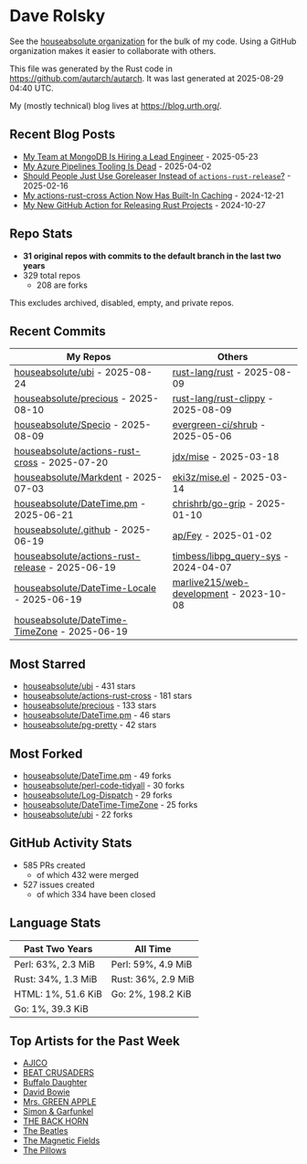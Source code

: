 
# Dave Rolsky

See the [houseabsolute organization](https://github.com/houseabsolute) for the
bulk of my code. Using a GitHub organization makes it easier to collaborate
with others.

This file was generated by the Rust code in
https://github.com/autarch/autarch. It was last generated at 2025-08-29 04:40 UTC.

My (mostly technical) blog lives at https://blog.urth.org/.

## Recent Blog Posts

- [My Team at MongoDB Is Hiring a Lead Engineer](https://blog.urth.org/2025/05/23/my-team-at-mongodb-is-hiring-a-lead-engineer/) - 2025-05-23
- [My Azure Pipelines Tooling Is Dead](https://blog.urth.org/2025/04/02/my-azure-pipelines-tooling-is-dead/) - 2025-04-02
- [Should People Just Use Goreleaser Instead of `actions-rust-release`?](https://blog.urth.org/2025/02/16/should-people-just-use-goreleaser-instead-of-actions-rust-release/) - 2025-02-16
- [My actions-rust-cross Action Now Has Built-In Caching](https://blog.urth.org/2024/12/21/my-actions-rust-cross-action-now-has-built-in-caching/) - 2024-12-21
- [My New GitHub Action for Releasing Rust Projects](https://blog.urth.org/2024/10/27/my-new-github-action-for-releasing-rust-projects/) - 2024-10-27


## Repo Stats
- **31 original repos with commits to the default branch in the last two years**
- 329 total repos
  - 208 are forks

This excludes archived, disabled, empty, and private repos.

## Recent Commits
| My Repos | Others |
|----------|--------|
| [houseabsolute/ubi](https://github.com/houseabsolute/ubi) - 2025-08-24              | [rust-lang/rust](https://github.com/rust-lang/rust) - 2025-08-09                |
| [houseabsolute/precious](https://github.com/houseabsolute/precious) - 2025-08-10              | [rust-lang/rust-clippy](https://github.com/rust-lang/rust-clippy) - 2025-08-09                |
| [houseabsolute/Specio](https://github.com/houseabsolute/Specio) - 2025-08-09              | [evergreen-ci/shrub](https://github.com/evergreen-ci/shrub) - 2025-05-06                |
| [houseabsolute/actions-rust-cross](https://github.com/houseabsolute/actions-rust-cross) - 2025-07-20              | [jdx/mise](https://github.com/jdx/mise) - 2025-03-18                |
| [houseabsolute/Markdent](https://github.com/houseabsolute/Markdent) - 2025-07-03              | [eki3z/mise.el](https://github.com/eki3z/mise.el) - 2025-03-14                |
| [houseabsolute/DateTime.pm](https://github.com/houseabsolute/DateTime.pm) - 2025-06-21              | [chrishrb/go-grip](https://github.com/chrishrb/go-grip) - 2025-01-10                |
| [houseabsolute/.github](https://github.com/houseabsolute/.github) - 2025-06-19              | [ap/Fey](https://github.com/ap/Fey) - 2025-01-02                |
| [houseabsolute/actions-rust-release](https://github.com/houseabsolute/actions-rust-release) - 2025-06-19              | [timbess/libpg_query-sys](https://github.com/timbess/libpg_query-sys) - 2024-04-07                |
| [houseabsolute/DateTime-Locale](https://github.com/houseabsolute/DateTime-Locale) - 2025-06-19              | [marlive215/web-development](https://github.com/marlive215/web-development) - 2023-10-08                |
| [houseabsolute/DateTime-TimeZone](https://github.com/houseabsolute/DateTime-TimeZone) - 2025-06-19              |                 |


## Most Starred
- [houseabsolute/ubi](https://github.com/houseabsolute/ubi) - 431 stars
- [houseabsolute/actions-rust-cross](https://github.com/houseabsolute/actions-rust-cross) - 181 stars
- [houseabsolute/precious](https://github.com/houseabsolute/precious) - 133 stars
- [houseabsolute/DateTime.pm](https://github.com/houseabsolute/DateTime.pm) - 46 stars
- [houseabsolute/pg-pretty](https://github.com/houseabsolute/pg-pretty) - 42 stars


## Most Forked
- [houseabsolute/DateTime.pm](https://github.com/houseabsolute/DateTime.pm) - 49 forks
- [houseabsolute/perl-code-tidyall](https://github.com/houseabsolute/perl-code-tidyall) - 30 forks
- [houseabsolute/Log-Dispatch](https://github.com/houseabsolute/Log-Dispatch) - 29 forks
- [houseabsolute/DateTime-TimeZone](https://github.com/houseabsolute/DateTime-TimeZone) - 25 forks
- [houseabsolute/ubi](https://github.com/houseabsolute/ubi) - 22 forks


## GitHub Activity Stats
- 585 PRs created
  - of which 432 were merged
- 527 issues created
  - of which 334 have been closed

## Language Stats
| Past Two Years        | All Time                |
|-----------------------|-------------------------|
| Perl: 63%, 2.3 MiB              | Perl: 59%, 4.9 MiB                |
| Rust: 34%, 1.3 MiB              | Rust: 36%, 2.9 MiB                |
| HTML: 1%, 51.6 KiB              | Go: 2%, 198.2 KiB                |
| Go: 1%, 39.3 KiB              |                 |


## Top Artists for the Past Week
* [AJICO](https://musicbrainz.org/artist/1f245b43-f9ba-4d02-a70b-cd08a99cd1c9)
* [BEAT CRUSADERS](https://musicbrainz.org/artist/e8575463-1ef4-4fc7-8d63-b8b12fe3c13b)
* [Buffalo Daughter](https://musicbrainz.org/artist/c71ae637-cbc5-4f57-9c1a-38d691bd3c43)
* [David Bowie](https://musicbrainz.org/artist/5441c29d-3602-4898-b1a1-b77fa23b8e50)
* [Mrs. GREEN APPLE](https://musicbrainz.org/artist/9ce674b7-5180-41f7-9ac2-95dc0d8a0ed2)
* [Simon &amp; Garfunkel](https://musicbrainz.org/artist/5d02f264-e225-41ff-83f7-d9b1f0b1874a)
* [THE BACK HORN](https://musicbrainz.org/artist/05f4fbf4-d01f-4dac-bd66-9613e4db8044)
* [The Beatles](https://musicbrainz.org/artist/b10bbbfc-cf9e-42e0-be17-e2c3e1d2600d)
* [The Magnetic Fields](https://musicbrainz.org/artist/3ff72a59-f39d-411d-9f93-2d4a86413013)
* [The Pillows](https://musicbrainz.org/search?query=The%20Pillows&amp;type=artist&amp;method=indexed)

